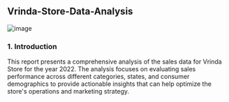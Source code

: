 ## Vrinda-Store-Data-Analysis

![image](https://github.com/Renikeji19/Vrinda-Store-Data-Analysis/assets/97131888/2d6c276a-65cb-4754-9da6-efece82e33fe)


### 1. Introduction
This report presents a comprehensive analysis of the sales data for Vrinda Store for the year 2022. 
The analysis focuses on evaluating sales performance across different categories, states, and consumer demographics to provide actionable insights that can help optimize the store's operations and marketing strategy.
